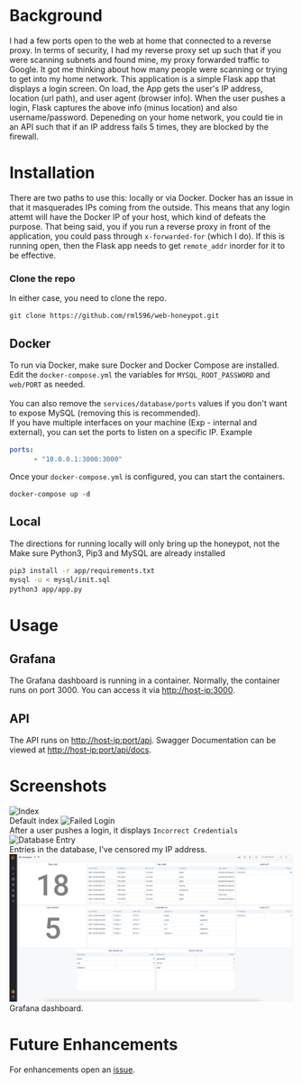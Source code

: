 # Background
I had a few ports open to the web at home that connected to a reverse proxy. In terms of security, I had my reverse proxy set up such that if you were scanning subnets and found mine, my proxy forwarded traffic to Google. It got me thinking about how many people were scanning or trying to get into my home network. This application is a simple Flask app that displays a login screen. On load, the App gets the user's IP address, location (url path), and user agent (browser info). When the user pushes a login, Flask captures the above info (minus location) and also username/password. Depeneding on your home network, you could tie in an API such that if an IP address fails 5 times, they are blocked by the firewall. 

# Installation
There are two paths to use this: locally or via Docker. Docker has an issue in that it masquerades IPs coming from the outside. This means that any login attemt will have the Docker IP of your host, which kind of defeats the purpose. That being said, you if you run a reverse proxy in front of the application, you could pass through `x-forwarded-for` (which I do). If this is running open, then the Flask app needs to get `remote_addr` inorder for it to be effective.

### Clone the repo
In either case, you need to clone the repo.
```
git clone https://github.com/rml596/web-honeypot.git
```

## Docker
To run via Docker, make sure Docker and Docker Compose are installed.<br>
Edit the `docker-compose.yml` the variables for `MYSQL_ROOT_PASSWORD` and `web/PORT` as needed. 
<br><br>
You can also remove the `services/database/ports` values if you don't want to expose MySQL (removing this is recommended). <br>
If you have multiple interfaces on your machine (Exp - internal and external), you can set the ports to listen on a specific IP. 
Example
```yml
ports:
      - "10.0.0.1:3000:3000"
```
Once your `docker-compose.yml` is configured, you can start the containers.
```
docker-compose up -d
```

## Local
The directions for running locally will only bring up the honeypot, not the          
Make sure Python3, Pip3 and MySQL are already installed

```bash
pip3 install -r app/requirements.txt
mysql -u < mysql/init.sql
python3 app/app.py
```
# Usage
## Grafana
The Grafana dashboard is running in a container. Normally, the container runs on port 3000. You can access it via [http://host-ip:3000](http://host-ip:3000).

## API
The API runs on [http://host-ip:port/api](http://host-ip:port/api). Swagger Documentation can be viewed at [http://host-ip:port/api/docs](http://host-ip:port/api/docs).

# Screenshots
![Index](docs/index.png)<br>
Default index
![Failed Login](docs/failed_login.png)<br>
After a user pushes a login, it displays `Incorrect Credentials`
![Database Entry](docs/sql.png)<br>
Entries in the database, I've censored my IP address.
![Grafana Dashboard](docs/grafana.png)<br>
Grafana dashboard.

# Future Enhancements
For enhancements open an [issue](https://github.com/rml596/web-honeypot/issues).
